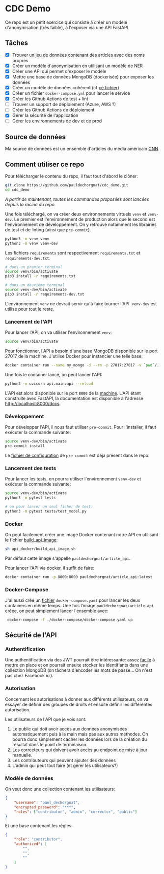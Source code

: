 # CDC Demo

Ce repo est un petit exercice qui consiste à créer un modèle d'anonymisation (très faible), à l'exposer via une API FastAPI.

## Tâches

- [x] Trouver un jeu de données contenant des articles avec des noms propres
- [x] Créer un modèle d'anonymisation en utilisant un modèle de NER
- [x] Créer une API qui permet d'exposer le modèle
- [x] Mettre une base de données MongoDB (dockerisée) pour exposer les données
- [x] Créer un modèle de données cohérent (cf [ce fichier](/data_model/README.md))
- [x] Créer un fichier `docker-compose.yml` pour lancer le service
- [x] Créer les Github Actions de test + lint
- [ ] Trouver un support de déploiement (Azure, AWS ?)
- [ ] Créer les Github Actions de déploiement
- [x] Gérer la sécurité de l'application
- [ ] Gérer les environnements de dev et de prod

## Source de données

Ma source de données est un ensemble d'articles du média américain [CNN](https://www.kaggle.com/datasets/hadasu92/cnn-articles-after-basic-cleaning?resource=download).

## Comment utiliser ce repo

Pour télécharger le contenu du repo, il faut tout d'abord le clôner:

```sh
git clone https://github.com/pauldechorgnat/cdc_demo.git
cd cdc_demo
```

_A partir de maintenant, toutes les commandes proposées sont lancées depuis la racine du repo._

Une fois téléchargé, on va créer deux environnements virtuels `venv` et `venv-dev`. Le premier est l'environnement de production alors que le second est l'environnement de développement. On y retrouve notamment les librairies de test et de linting (ainsi que `pre-commit`).

```sh
python3 -m venv venv
python3 -m venv venv-dev
```

Les fichiers `requirements` sont respectivement `requirements.txt` et `requirements-dev.txt`.

```sh
# dans un premier terminal
source venv/bin/activate
pip3 install -r requirements.txt

# dans un deuxième terminal
source venv-dev/bin/activate
pip3 install -r requirements-dev.txt
```

L'environnement `venv` ne devrait servir qu'à faire tourner l'API. `venv-dev` est utilisé pour tout le reste.

### Lancement de l'API

Pour lancer l'API, on va utiliser l'environnement `venv`:

```sh
source venv/bin/activate
```

Pour fonctionner, l'API a besoin d'une base MongoDB disponible sur le port 27017 de la machine. J'utilise Docker pour instancier une telle base:

```sh
docker container run --name my_mongo -d --rm -p 27017:27017 -v `pwd`/../mongo_docker/data:/data/db -p 27017:27017 mongo:latest
```

Une fois le container lancé, on peut lancer l'API:

```sh
python3 -m uvicorn api.main:api --reload
```

L'API est alors disponible sur le port `8000` de la [machine](http://localhost:8000). L'API étant construite avec FastAPI, la documentation est disponible à l'adresse [http://localhost:8000/docs](http://localhost:8000/docs).

### Développement

Pour développer l'API, il nous faut utiliser `pre-commit`. Pour l'installer, il faut exécuter la commande suivante:

```sh
source venv-dev/bin/activate
pre-commit install
```

Le [fichier de configuration](/.pre-commit-config.yaml) de `pre-commit` est déja présent dans le repo.

### Lancement des tests

Pour lancer les tests, on pourra utiliser l'environnement `venv-dev` et exécuter la commande suivante:

```sh
source venv-dev/bin/activate
python3 -m pytest tests

# ou pour lancer un seul ficher de test:
python3 -m pytest tests/test_model.py
```

### Docker

On peut facilement créer une image Docker contenant notre API en utilisant le fichier [build_api_image](/api_dockerl/build_api_image.sh):

```sh
sh api_docker/build_api_image.sh
```

Par défaut cette image s'appelle `pauldechorgnat/article_api`.

Pour lancer l'API via docker, il suffit de faire:

```sh
docker container run -p 8000:8000 pauldechorgnat/article_api:latest
```

### Docker-Compose

J'ai aussi créé un [fichier](docker-compose/docker-compose.yaml) `docker-compose.yaml` pour lancer les deux containers en même temps. Une fois l'image `pauldechorgnat/article_api` créée, on peut simplement lancer l'ensemble avec:

```sh
 docker-compose -f ./docker-compose/docker-compose.yaml up
```

## Sécurité de l'API

### Authentification

Une authentification via des JWT pourrait être intéressante: assez [facile](https://testdriven.io/blog/fastapi-jwt-auth/) à mettre en place et on pourrait ensuite stocker les identifiants dans une collection MongoDB (on tâchera d'encoder les mots de passe... On n'est pas chez Facebook ici).

### Autorisation

Concernant les autorisations à donner aux différents utilisateurs, on va essayer de définir des groupes de droits et ensuite définir les différentes autorisation.

Les utilisateurs de l'API que je vois sont:

1. Le public qui doit avoir accès aux données anonymisées automatiquement puis à la main mais pas aux autres méthodes. On pourra donc simplement cacher les données lors de la création du résultat dans le point de terminaison.
2. Les correcteurs qui doivent avoir accès au endpoint de mise à jour manuelle.
3. Les contributeurs qui peuvent ajouter des données
4. L'admin qui peut tout faire (et gérer les utilisateurs?)

### Modèle de données

On veut donc une collection contenant les utilisateurs:

```json
{
    "username": "paul_dechorgnat",
    "encrypted_password": "***",
    "roles": ["contributor", "admin", "corrector", "public"]
}
```

Et une base contenant les règles:

```json
{
    "role": "contributor",
    "authorized": [
        "",
        "",
        ""
    ]
}
```
